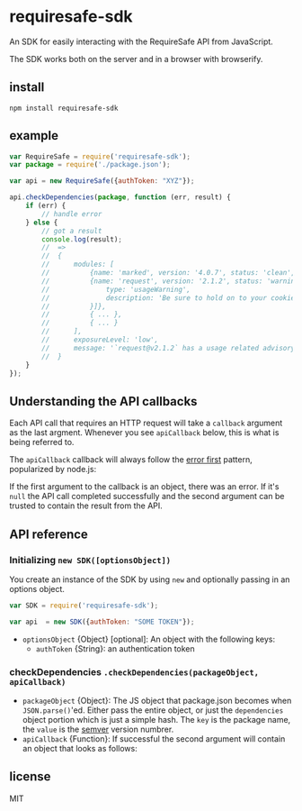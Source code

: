 # requiresafe-sdk

An SDK for easily interacting with the RequireSafe API from JavaScript.

The SDK works both on the server and in a browser with browserify.


## install

```
npm install requiresafe-sdk
```

## example

```javascript
var RequireSafe = require('requiresafe-sdk');
var package = require('./package.json');

var api = new RequireSafe({authToken: "XYZ"});

api.checkDependencies(package, function (err, result) {
    if (err) {
        // handle error
    } else {
        // got a result
        console.log(result); 
        //  =>
        //  {
        //      modules: [
        //          {name: 'marked', version: '4.0.7', status: 'clean', advisories: []},
        //          {name: 'request', version: '2.1.2', status: 'warning', advisories: [{
        //              type: 'usageWarning',
        //              description: 'Be sure to hold on to your cookie jar.'
        //          }]},
        //          { ... },
        //          { ... }
        //      ],
        //      exposureLevel: 'low',
        //      message: '`request@v2.1.2` has a usage related advisory. See NSP URL: http:..'
        //  }
    }
});
```

## Understanding the API callbacks

Each API call that requires an HTTP request will take a `callback` argument as the last argment. Whenever you see `apiCallback` below, this is what is being referred to.

The `apiCallback` callback will always follow the [error first](https://docs.nodejitsu.com/articles/errors/what-are-the-error-conventions) pattern, popularized by node.js:

If the first argument to the callback is an object, there was an error. If it's `null` the API call completed successfully and the second argument can be trusted to contain the result from the API.


## API reference

### Initializing `new SDK([optionsObject])`

You create an instance of the SDK by using `new` and optionally passing in an options object.

```javascript
var SDK = require('requiresafe-sdk');

var api  = new SDK({authToken: "SOME TOKEN"});
```

* `optionsObject` {Object} [optional]: An object with the following keys:
    * `authToken` {String}: an authentication token

### checkDependencies `.checkDependencies(packageObject, apiCallback)`

* `packageObject` {Object}: The JS object that package.json becomes when `JSON.parse()`'ed. Either pass the entire object, or just the `dependencies` object portion which is just a simple hash. The `key` is the package name, the `value` is the [semver](http://semver.org/) version numbrer.
* `apiCallback` {Function}: If successful the second argument will contain an object that looks as follows:


## license

MIT

